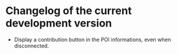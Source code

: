 # Changelog of the current development version

* Display a contribution button in the POI informations, even when disconnected.

